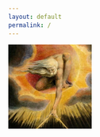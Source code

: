 ```yaml
---
layout: default
permalink: /
---
```


<img class="profile right" width="33.33%" src="/assets/images/urizen.jpg" title="Urizen by William Blake">
